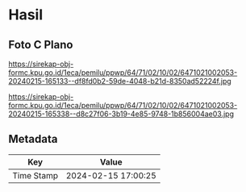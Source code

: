 # Hasil

## Foto C Plano

https://sirekap-obj-formc.kpu.go.id/1eca/pemilu/ppwp/64/71/02/10/02/6471021002053-20240215-165133--df8fd0b2-59de-4048-b21d-8350ad52224f.jpg

https://sirekap-obj-formc.kpu.go.id/1eca/pemilu/ppwp/64/71/02/10/02/6471021002053-20240215-165338--d8c27f06-3b19-4e85-9748-1b856004ae03.jpg


## Metadata

| Key        | Value               |
| ---------- | ------------------- |
| Time Stamp | 2024-02-15 17:00:25 |



